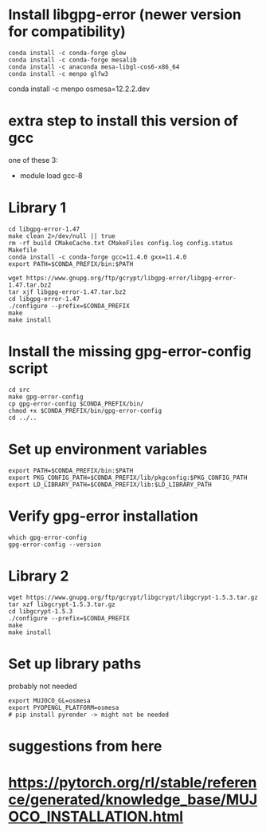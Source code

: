 # Install libgpg-error (newer version for compatibility)
```
conda install -c conda-forge glew
conda install -c conda-forge mesalib
conda install -c anaconda mesa-libgl-cos6-x86_64
conda install -c menpo glfw3
```


conda install -c menpo osmesa=12.2.2.dev


# extra step to install this version of gcc 
one of these 3:
<!-- - ⁠conda install 
- module load gcc-7 -->
- ⁠module load gcc-8
<!-- check if it is loaded with: gcc --version
gcc (Ubuntu 8.4.0-3ubuntu2) 8.4.0
Copyright (C) 2018 Free Software Foundation, Inc.
This is free software; see the source for copying conditions.  There is NO
warranty; not even for MERCHANTABILITY or FITNESS FOR A PARTICULAR PURPOSE.
 -->



# Library 1
<!-- if this fails at: ./configure --prefix=$CONDA_PREFIX -->
```
cd libgpg-error-1.47
make clean 2>/dev/null || true
rm -rf build CMakeCache.txt CMakeFiles config.log config.status Makefile
conda install -c conda-forge gcc=11.4.0 gxx=11.4.0
export PATH=$CONDA_PREFIX/bin:$PATH
```

```
wget https://www.gnupg.org/ftp/gcrypt/libgpg-error/libgpg-error-1.47.tar.bz2
tar xjf libgpg-error-1.47.tar.bz2
cd libgpg-error-1.47
./configure --prefix=$CONDA_PREFIX 
make
make install
```

# Install the missing gpg-error-config script
```
cd src
make gpg-error-config
cp gpg-error-config $CONDA_PREFIX/bin/
chmod +x $CONDA_PREFIX/bin/gpg-error-config
cd ../..
```

# Set up environment variables
```
export PATH=$CONDA_PREFIX/bin:$PATH
export PKG_CONFIG_PATH=$CONDA_PREFIX/lib/pkgconfig:$PKG_CONFIG_PATH
export LD_LIBRARY_PATH=$CONDA_PREFIX/lib:$LD_LIBRARY_PATH
```

# Verify gpg-error installation
```
which gpg-error-config
gpg-error-config --version
```

# Library 2
```
wget https://www.gnupg.org/ftp/gcrypt/libgcrypt/libgcrypt-1.5.3.tar.gz
tar xzf libgcrypt-1.5.3.tar.gz
cd libgcrypt-1.5.3
./configure --prefix=$CONDA_PREFIX
make
make install
```

# Set up library paths
<!-- export LD_LIBRARY_PATH=$CONDA_PREFIX/lib:$LD_LIBRARY_PATH
export CPATH=$CONDA_PREFIX/include --> probably not needed

```
export MUJOCO_GL=osmesa
export PYOPENGL_PLATFORM=osmesa
# pip install pyrender -> might not be needed
```


# suggestions from here
# https://pytorch.org/rl/stable/reference/generated/knowledge_base/MUJOCO_INSTALLATION.html